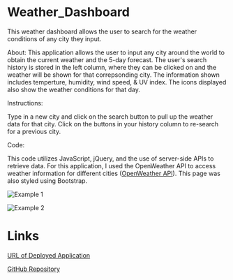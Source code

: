# Weather_Dashboard
This weather dashboard allows the user to search for the weather conditions of any city they input.

About:
This application allows the user to input any city around the world to obtain the current weather and the 5-day forecast. The user's search history is stored in the left column, where they can be clicked on and the weather will be shown for that correpsonding city. The information shown includes temperture, humidity, wind speed, & UV index. The icons displayed also show the weather conditions for that day. 

Instructions:

Type in a new city and click on the search button to pull up the weather data for that city. Click on the buttons in your history column to re-search for a previous city. 

Code: 

This code utilizes JavaScript, jQuery, and the use of server-side APIs to retrieve data. For this application, I used the OpenWeather API to access weather information for different cities ([OpenWeather API](https://openweathermap.org/api)). This page was also styled using Bootstrap. 

![Example 1](./Assets.demo_1.PNG)

![Example 2](./Assets.demo_2.PNG)


# Links 

[URL of Deployed Application](https://miadehaan.github.io/Weather_Dashboard/)

[GitHub Repository](https://github.com/miadehaan/Weather_Dashboard)